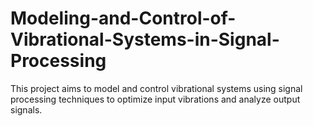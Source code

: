 # Modeling-and-Control-of-Vibrational-Systems-in-Signal-Processing
This project aims to model and control vibrational systems using signal processing techniques to optimize input vibrations and analyze output signals.
